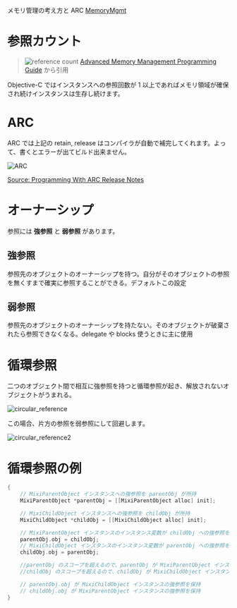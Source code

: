 メモリ管理の考え方と ARC 
[MemoryMgmt](https://developer.apple.com/jp/devcenter/ios/library/documentation/MemoryMgmt.pdf)
# 参照カウント
> ![reference count](https://developer.apple.com/library/mac/documentation/Cocoa/Conceptual/MemoryMgmt/Art/memory_management.jpg)
[Advanced Memory Management Programming Guide](https://developer.apple.com/library/mac/#documentation/Cocoa/Conceptual/MemoryMgmt/Articles/MemoryMgmt.html) から引用

Objective-C ではインスタンスへの参照回数が 1 以上であればメモリ領域が確保され続けインスタンスは生存し続けます。

# ARC
ARC では上記の retain, release はコンパイラが自動で補完してくれます。よって、書くとエラーが出てビルド出来ません。

![ARC](http://developer.apple.com/library/mac/releasenotes/MacOSX/WhatsNewInOSX/Art/ARC_design_final.gif)

[Source: Programming With ARC Release Notes](http://developer.apple.com/library/mac/#releasenotes/MacOSX/WhatsNewInOSX/Articles/MacOSX10_7.html)

# オーナーシップ
参照には **強参照** と **弱参照** があります。

## 強参照

参照先のオブジェクトのオーナーシップを持つ。自分がそのオブジェクトの参照を無くすまで確実に参照することができる。デフォルトこの設定

## 弱参照

参照先のオブジェクトのオーナーシップを持たない。そのオブジェクトが破棄されたら参照できなくなる。delegate や blocks 使うときに主に使用

# 循環参照

二つのオブジェクト間で相互に強参照を持つと循環参照が起き、解放されないオブジェクトがうまれる。

![circular_reference](https://raw.github.com/mixi-inc/iOSTraining/master/Doc/Images/1.2/circular_reference.png)

この場合、片方の参照を弱参照にして回避します。

![circular_reference2](https://raw.github.com/mixi-inc/iOSTraining/master/Doc/Images/1.2/circular_reference2.png)

# 循環参照の例

```objective-c
{
    // MixiParentObject インスタンスへの強参照を parentObj が所持
    MixiParentObject *parentObj = [[MixiParentObject alloc] init];

    // MixiChildObject インスタンスへの強参照を childObj が所持
    MixiChildObject *childObj = [[MixiChildObject alloc] init];

    // MixiParentObject インスタンスのインスタンス変数が childObj への強参照を保持
    parentObj.obj = childObj;
    // MixiChildObject インスタンスのインスタンス変数が parentObj への強参照を保持
    childObj.obj = parentObj;

    //parentObj のスコープを超えるので、parentObj が MixiParentObject インスタンスへの参照を解除（解放）
    //childObj のスコープを超えるので、childObj が MixiChildObject インスタンスを解放

    // parentObj.obj が MixiChildObject インスタンスの強参照を保持
    // childObj.obj が MixiParentObject インスタンスの強参照を保持
}

```